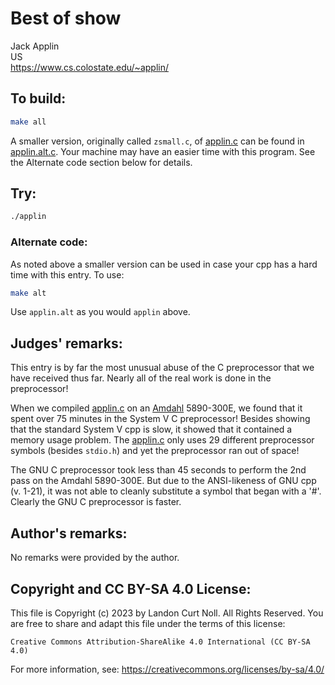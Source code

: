 # Best of show

Jack Applin  
US  
<https://www.cs.colostate.edu/~applin/>

## To build:

```sh
make all
```

A smaller version, originally called `zsmall.c`, of [applin.c](applin.c) can be
found in [applin.alt.c](applin.alt.c).  Your machine may have an easier time
with this program.  See the Alternate code section below for details.

## Try:

```sh
./applin
```

### Alternate code:

As noted above a smaller version can be used in case your cpp has a hard time
with this entry. To use:

```sh
make alt
```

Use `applin.alt` as you would `applin` above.


## Judges' remarks:

This entry is by far the most unusual abuse of the C preprocessor that
we have received thus far.  Nearly all of the real work is done in the
preprocessor!

When we compiled [applin.c](applin.c) on an
[Amdahl](https://en.wikipedia.org/wiki/Amdahl_Corporation) 5890-300E, we found that it
spent over 75 minutes in the System V C preprocessor!  Besides showing that the
standard System V cpp is slow, it showed that it contained a memory usage
problem.  The [applin.c](applin.c) only uses 29 different preprocessor symbols
(besides `stdio.h`) and yet the preprocessor ran out of space!

The GNU C preprocessor took less than 45 seconds to perform the 2nd pass 
on the Amdahl 5890-300E.  But due to the ANSI-likeness of GNU cpp (v. 1-21), 
it was not able to cleanly substitute a symbol that began with a '#'.
Clearly the GNU C preprocessor is faster.


## Author's remarks:

No remarks were provided by the author.


## Copyright and CC BY-SA 4.0 License:

This file is Copyright (c) 2023 by Landon Curt Noll.  All Rights Reserved.
You are free to share and adapt this file under the terms of this license:

    Creative Commons Attribution-ShareAlike 4.0 International (CC BY-SA 4.0)

For more information, see: https://creativecommons.org/licenses/by-sa/4.0/
